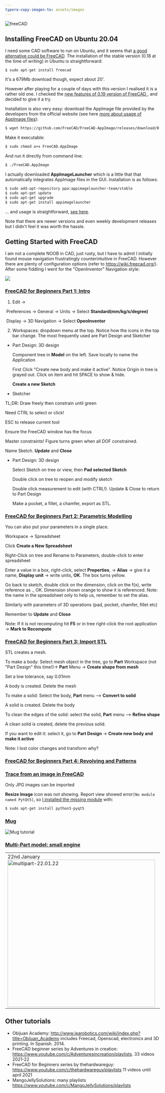 ```yaml
---
typora-copy-images-to: assets/images
---
```

![freeCAD](./assets/images/freecad/freeCAD-tutorials.png)

## Installing FreeCAD on Ubuntu 20.04

I need some CAD software to run on Ubuntu, and it seems that [a good alternative could be FreeCAD](https://itsfoss.com/cad-software-linux/). The installation of the stable version (0.18 at the time of writing) in Ubuntu is straightforward: 

```
$ sudo apt-get install freecad
```
It's a 679Mb download though, expect about 20'.

However after playing for a couple of days with this version I realised it is a rather old one. I checked the [new features of 0.19 version of FreeCAD ](https://ubunlog.com/en/freecad-0-19-ya-fue-liberado-y-estas-son-sus-novedades/), and decided to give it a try. 

Installation is also very easy: download the AppImage file provided by the developers from the official website (see here [more about usage of AppImage files](https://itsfoss.com/use-appimage-linux/)):

```bash
$ wget https://github.com/FreeCAD/FreeCAD-AppImage/releases/download/0.19.1/FreeCAD_0.19-24276-Linux-Conda_glibc2.12-x86_64.AppImage -O FreeCAD.AppImage
```

Make it executable:

```bash
$ sudo chmod a+x FreeCAD.AppImage
```

And run it directly from command line:

```bash
$ ./FreeCAD.AppImage
```

I actually downloaded **AppImageLauncher** which is a little that that automatically integrates AppImage files in the GUI. Installation is as follows:

```bash
$ sudo add-apt-repository ppa:appimagelauncher-team/stable
$ sudo apt-get update
$ sudo apt-get upgrade
$ sudo apt-get install appimagelauncher
```

... and usage is straightforward,  [see here](https://www.linuxuprising.com/2018/04/easily-run-and-integrate-appimage-files.html).

Note that there are newer versions and even weekly development releases but I didn't feel it was worth the hassle. 

## Getting Started with FreeCAD 

I am not a complete NOOB in CAD, just rusty, but I have to admit I initially found mouse navigation frustratingly counterintuitive in FreeCAD. However there are plenty of configuration options (refer to https://wiki.freecad.org/). After some fiddling I went for the "OpenInventor" Navigation style:

![](./assets/images/mouse-freeCAD.png)

### [FreeCAD for Beginners Part 1: Intro](https://www.youtube.com/watch?v=uh5aN_Di8J0)

1. Edit -> 

​	Preferences -> General -> Units -> Select **Standard(mm/kg/s/degree)**

​	Display -> 3D Navigation -> Select **OpenInventor**

2. Workspaces: dropdown menu at the top. Notice how the icons in the top bar change. The most frequently used are Part Design and Sketcher

* Part Design: 3D design

  Component tree in **Model** on the left. Save locally to name the Application

  First  Click "Create new body and make it active". Notice Origin in tree is grayed out. Click on item and hit SPACE to show & hide.

  **Create a new Sketch**

*  Sketcher

TL;DR: Draw freely then constrain until green

Need CTRL to select or click!

ESC to release current tool

Ensure the FreeCAD window has the focus

Master constraints! Figure turns green when all DOF constrained.

Name Sketch. **Update** and **Close**

* Part Design: 3D design

  Select Sketch on tree or view, then **Pad selected Sketch**

  Double click on tree to reopen and modify sketch

  Double click measurement to edit (with CTRL!). Update & Close to return to Part Design

  Make a pocket, a fillet, a chamfer, export as STL.

### [FreeCAD for Beginners Part 2: Parametric Modelling](https://www.youtube.com/watch?v=RNCsazKxviQ)

You can also put your parameters in a single place.

Workspace -> Spreadsheet

Click **Create a New Spreadsheet**

Right-Click on tree and Rename to Parameters, double-click to enter spreadsheet

Enter a value in a box, right-click, select **Properties**, -> **Alias** -> give it a name, **Display unit** -> write units, **OK**. The box turns yellow.

Go back to sketch, double click on the dimension, click on the f(x), write reference as <spreadsheet>.<alias>, OK. Dimension shown orange to show it is referenced. Note: the name in the spreadsheet only to help us, remember to set the alias.

Similarly with parameters of 3D operations (pad, pocket, chamfer, fillet etc)

Remember to  **Update** and **Close**

Note: If it is not recomputing hit **F5** or in tree right-click the root application -> **Mark to Recompute**

### [FreeCAD for Beginners Part 3: Import STL](https://www.youtube.com/watch?v=Z2eXF4ITBeM&list=PLP1rv37BojTd5NY3E_aqOWUe0uA8J-J1T&index=4)

STL creates a mesh. 

To make a body: Select mesh object in the tree, go to **Part** Workspace (not "Part Design" this time!)-> **Part** Menu -> **Create shape from mesh** 

Set a low tolerance, say 0.01mm

A body is created. Delete the mesh 

To make a solid: Select the body, **Part** menu --> **Convert to solid**  

A solid is created. Delete the body

To clean the edges of the solid: select the solid, **Part** menu --> **Refine shape**  

A clean solid is created, delete the previous solid.

If you want to edit it: select it,  go to **Part Design** -> **Create new body and make it active**

Note: I lost color changes and transform why?

### [FreeCAD for Beginners Part 4: Revolving and Patterns](https://www.youtube.com/watch?v=Z2eXF4ITBeM&list=PLP1rv37BojTd5NY3E_aqOWUe0uA8J-J1T&index=4)



### [Trace from an image in FreeCAD](https://www.youtube.com/watch?v=3caDRzc87_Y) 

Only JPG images can be imported

**Resize Image** icon was not showing. Report view showed error`[No module named PytQt5]`, so [I installed the missing module](https://stackoverflow.com/questions/20672918/importerror-no-module-named-pytqt5) with:

```bash
$ sudo apt-get install python3-pyqt5 
```

### [Mug](https://www.youtube.com/watch?v=3zixrxFUCPA)

![Mug tutorial](./assets/images/freecad/mug-22.01.22.png)

### [Multi-Part model: small engine](https://www.youtube.com/watch?v=OrFC4ToPhZI)

|                                                              |                                                              |
| ------------------------------------------------------------ | ------------------------------------------------------------ |
| 22nd January <br/> <img src="assets/images/bull/multipart-22.01.22.png" alt="multipart-22.01.22" width="480" /> | 23rd January <br/> <img src="assets/images/bull/multipart-23.01.22.png" alt="multipart-23.01.22" width="480" /> |

## Other tutorials

* Obijuan Academy: http://www.iearobotics.com/wiki/index.php?title=Obijuan_Academy includes Freecad, Openscad, electronics and 3D printing. In Spanish. 2014.
* FreeCAD beginner series by Adventures in creation: https://www.youtube.com/c/Adventuresincreation/playlists. 33 videos 2021-22
* FreeCAD for Beginners series by thehardwareguy: https://www.youtube.com/c/thehardwareguy/playlists 11 videos until april 2021
* MangoJellySolutions: many playlists https://www.youtube.com/c/MangoJellySolutions/playlists

